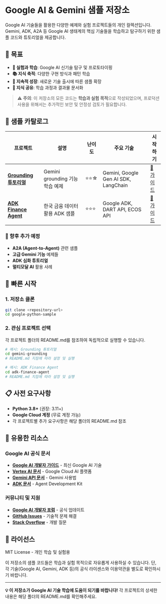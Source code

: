 # Google AI & Gemini 샘플 저장소

Google AI 기술들을 활용한 다양한 예제와 실험 프로젝트들의 개인 컬렉션입니다. Gemini, ADK, A2A 등 Google AI 생태계의 핵심 기술들을 학습하고 탐구하기 위한 샘플 코드와 튜토리얼을 제공합니다.

## 🎯 목표

- **🔬 실험과 학습**: Google AI 신기술 탐구 및 프로토타이핑
- **📚 지식 축적**: 다양한 구현 방식과 패턴 학습
- **🌱 지속적 성장**: 새로운 기술 출시에 따른 샘플 확장
- **🤝 지식 공유**: 학습 과정과 결과물 문서화

> ⚠️ **주의**: 이 저장소의 모든 코드는 **학습과 실험 목적**으로 작성되었으며, 프로덕션 사용을 위해서는 추가적인 보안 및 안정성 검토가 필요합니다.

## 📂 샘플 카탈로그

| 프로젝트 | 설명 | 난이도 | 주요 기술 | 시작하기 |
|----------|------|--------|-----------|----------|
| **[Grounding 튜토리얼](./gemini-grounding/)** | Gemini grounding 기능 학습 예제 | ⭐⭐☆ | Gemini, Google Gen AI SDK, LangChain | [📖 가이드](./gemini-grounding/README.md) |
| **[ADK Finance Agent](./adk-finance-agent/)** | 한국 금융 데이터 활용 ADK 샘플 | ⭐⭐⭐ | Google ADK, DART API, ECOS API | [📖 가이드](./adk-finance-agent/README.md) |

### 🔮 향후 추가 예정
- **A2A (Agent-to-Agent)** 관련 샘플
- **고급 Gemini 기능** 예제들  
- **ADK 심화 튜토리얼**
- **멀티모달 AI** 활용 사례

## 🚀 빠른 시작

### 1. 저장소 클론
```bash
git clone <repository-url>
cd google-python-sample
```

### 2. 관심 프로젝트 선택
각 프로젝트 폴더의 README.md를 참조하여 독립적으로 실행할 수 있습니다.

```bash
# 예시: Grounding 튜토리얼
cd gemini-grounding
# README.md 지침에 따라 설정 및 실행

# 예시: ADK Finance Agent  
cd adk-finance-agent
# README.md 지침에 따라 설정 및 실행
```

## 📋 사전 요구사항

- **Python 3.8+** (권장: 3.11+)
- **Google Cloud 계정** (무료 계정 가능)
- 각 프로젝트별 추가 요구사항은 해당 폴더의 README.md 참조

## 🔗 유용한 리소스

### Google AI 공식 문서
- **[Google AI 개발자 가이드](https://ai.google.dev)** - 최신 Google AI 기술
- **[Vertex AI 문서](https://cloud.google.com/vertex-ai/docs)** - Google Cloud AI 플랫폼  
- **[Gemini API 문서](https://ai.google.dev/docs/gemini_api_cookbook)** - Gemini 사용법
- **[ADK 문서](https://developers.google.com/adk)** - Agent Development Kit

### 커뮤니티 및 지원
- **[Google AI 개발자 포럼](https://developers.googleblog.com/search/label/AI)** - 공식 업데이트
- **[GitHub Issues](https://github.com/google/generative-ai-python)** - 기술적 문제 해결
- **[Stack Overflow](https://stackoverflow.com/questions/tagged/google-ai)** - 개발 질문

## 📄 라이선스

MIT License - 개인 학습 및 실험용

이 저장소의 샘플 코드들은 학습과 실험 목적으로 자유롭게 사용하실 수 있습니다. 단, 각 기술(Google AI, Gemini, ADK 등)의 공식 라이센스와 이용약관을 별도로 확인하시기 바랍니다.

---

**💡 이 저장소가 Google AI 기술 학습에 도움이 되기를 바랍니다!** 각 프로젝트의 상세한 내용은 해당 폴더의 README.md를 확인해주세요.